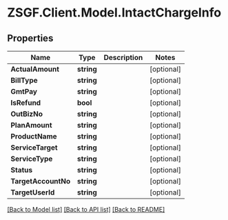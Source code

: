 # ZSGF.Client.Model.IntactChargeInfo

## Properties

Name | Type | Description | Notes
------------ | ------------- | ------------- | -------------
**ActualAmount** | **string** |  | [optional] 
**BillType** | **string** |  | [optional] 
**GmtPay** | **string** |  | [optional] 
**IsRefund** | **bool** |  | [optional] 
**OutBizNo** | **string** |  | [optional] 
**PlanAmount** | **string** |  | [optional] 
**ProductName** | **string** |  | [optional] 
**ServiceTarget** | **string** |  | [optional] 
**ServiceType** | **string** |  | [optional] 
**Status** | **string** |  | [optional] 
**TargetAccountNo** | **string** |  | [optional] 
**TargetUserId** | **string** |  | [optional] 

[[Back to Model list]](../../README.md#documentation-for-models) [[Back to API list]](../../README.md#documentation-for-api-endpoints) [[Back to README]](../../README.md)

